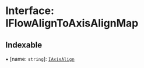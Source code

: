 # Interface: IFlowAlignToAxisAlignMap

## Indexable

▪ [name: `string`]: [`IAxisAlign`](../modules.md#iaxisalign)
